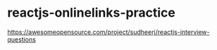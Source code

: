 # reactjs-onlinelinks-practice


https://awesomeopensource.com/project/sudheerj/reactjs-interview-questions
